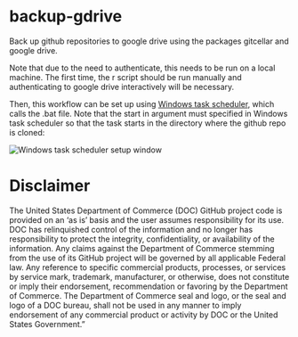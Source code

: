 # backup-gdrive

Back up github repositories to google drive using the packages gitcellar and google drive.

Note that due to the need to authenticate, this needs to be run on a local machine. The first time,
the r script should be run manually and authenticating to google drive interactively will be
necessary. 

Then, this workflow can be set up using [Windows task scheduler](https://docs.microsoft.com/en-us/windows/win32/taskschd/task-scheduler-start-page),
which calls the .bat file. Note that the start in argument must specified in Windows task scheduler so that the task starts in the directory where the github repo is cloned:

![Windows task scheduler setup window](https://user-images.githubusercontent.com/48930335/179774960-18acf88c-8fbc-460e-a93a-48f1faeaff8e.png)

# Disclaimer

The United States Department of Commerce (DOC) GitHub project code is provided on an ‘as is’ basis and the user assumes responsibility for its use. DOC has relinquished control of the information and no longer has responsibility to protect the integrity, confidentiality, or availability of the information. Any claims against the Department of Commerce stemming from the use of its GitHub project will be governed by all applicable Federal law. Any reference to specific commercial products, processes, or services by service mark, trademark, manufacturer, or otherwise, does not constitute or imply their endorsement, recommendation or favoring by the Department of Commerce. The Department of Commerce seal and logo, or the seal and logo of a DOC bureau, shall not be used in any manner to imply endorsement of any commercial product or activity by DOC or the United States Government.”
